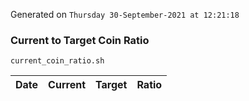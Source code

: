 Generated on `Thursday 30-September-2021 at 12:21:18`

### Current to Target Coin Ratio
`current_coin_ratio.sh`

Date|Current|Target|Ratio
---|---|---|---
